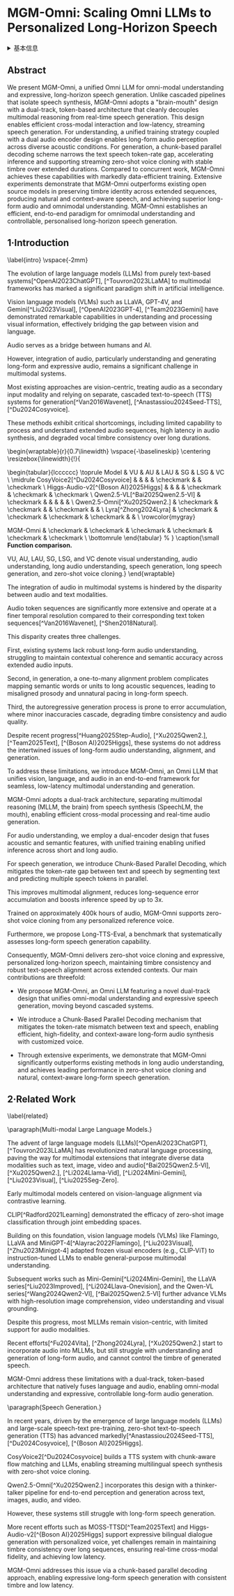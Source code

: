 # MGM-Omni: Scaling Omni LLMs to Personalized Long-Horizon Speech

<details>
<summary>基本信息</summary>

- 标题: "MGM-Omni: Scaling Omni LLMs to Personalized Long-Horizon Speech."
- 作者:
  - 01 Chengyao Wang
  - 02 Zhisheng Zhong
  - 03 Bohao Peng
  - 04 Senqiao Yang
  - 05 Yuqi Liu
  - 06 Haokun Gui
  - 07 Bin Xia
  - 08 Jingyao Li
  - 09 Bei Yu
  - 10 Jiaya Jia
- 链接:
  - [ArXiv](https://arxiv.org/abs/2509.25131v1)
  - [Publication]()
  - [Github]()
  - [Demo]()
- 文件:
  - [ArXiv:2509.25131v1](PDF/2025.09.29_2509.25131v1_MGM-Omni__Scaling_Omni_LLMs_to_Personalized_Long-Horizon_Speech.pdf)
  - [Publication] #TODO

</details>

## Abstract

We present MGM-Omni, a unified Omni LLM for omni-modal understanding and expressive, long-horizon speech generation.
Unlike cascaded pipelines that isolate speech synthesis, MGM-Omni adopts a "brain-mouth" design with a dual-track, token-based architecture that cleanly decouples multimodal reasoning from real-time speech generation.
This design enables efficient cross-modal interaction and low-latency, streaming speech generation.
For understanding, a unified training strategy coupled with a dual audio encoder design enables long-form audio perception across diverse acoustic conditions.
For generation, a chunk-based parallel decoding scheme narrows the text speech token-rate gap, accelerating inference and supporting streaming zero-shot voice cloning with stable timbre over extended durations.
Compared to concurrent work, MGM-Omni achieves these capabilities with markedly data-efficient training.
Extensive experiments demonstrate that MGM-Omni outperforms existing open source models in preserving timbre identity across extended sequences, producing natural and context-aware speech, and achieving superior long-form audio and omnimodal understanding.
MGM-Omni establishes an efficient, end-to-end paradigm for omnimodal understanding and controllable, personalised long-horizon speech generation.

## 1·Introduction

\label{intro}
\vspace{-2mm}

The evolution of large language models (LLMs) from purely text-based systems[^OpenAI2023ChatGPT], [^Touvron2023LLaMA] to multimodal frameworks has marked a significant paradigm shift in artificial intelligence.

Vision language models (VLMs) such as LLaVA, GPT-4V, and Gemini[^Liu2023Visual], [^OpenAI2023GPT-4], [^Team2023Gemini] have demonstrated remarkable capabilities in understanding and processing visual information, effectively bridging the gap between vision and language.

Audio serves as a bridge between humans and AI.

However, integration of audio, particularly understanding and generating long-form and expressive audio, remains a significant challenge in multimodal systems.

Most existing approaches are vision-centric, treating audio as a secondary input modality and relying on separate, cascaded text-to-speech (TTS) systems for generation[^Van2016Wavenet], [^Anastassiou2024Seed-TTS], [^Du2024Cosyvoice].

These methods exhibit critical shortcomings, including limited capability to process and understand extended audio sequences, high latency in audio synthesis, and degraded vocal timbre consistency over long durations.

\begin{wraptable}{r}{0.7\linewidth}
\vspace{-\baselineskip}
\centering
\resizebox{\linewidth}{!}{

\begin{tabular}{lcccccc}
\toprule
Model & VU & AU & LAU & SG & LSG & VC \\ \midrule
CosyVoice2[^Du2024Cosyvoice]      &    &    &     & \checkmark &     & \checkmark \\
Higgs-Audio-v2[^{Boson AI}2025Higgs] &    &    &     & \checkmark & \checkmark & \checkmark \\
Qwen2.5-VL[^Bai2025Qwen2.5-Vl]        & \checkmark &    &     &    &     &    \\
Qwen2.5-Omni[^Xu2025Qwen2.]    & \checkmark & \checkmark &     & \checkmark &     &    \\
Lyra[^Zhong2024Lyra]                  & \checkmark & \checkmark & \checkmark & \checkmark &     &    \\
\rowcolor{mygray}

MGM-Omni                           & \checkmark & \checkmark & \checkmark & \checkmark & \checkmark & \checkmark \\ \bottomrule
\end{tabular}
%
}
\caption{\small **Function comparison.**

VU, AU, LAU, SG, LSG, and VC denote visual understanding, audio understanding, long audio understanding, speech generation, long speech generation, and zero-shot voice cloning.}
\end{wraptable}

The integration of audio in multimodal systems is hindered by the disparity between audio and text modalities.

Audio token sequences are significantly more extensive and operate at a finer temporal resolution compared to their corresponding text token sequences[^Van2016Wavenet], [^Shen2018Natural].

This disparity creates three challenges.

First, existing systems lack robust long-form audio understanding, struggling to maintain contextual coherence and semantic accuracy across extended audio inputs.

Second, in generation, a one-to-many alignment problem complicates mapping semantic words or units to long acoustic sequences, leading to misaligned prosody and unnatural pacing in long-form speech.

Third, the autoregressive generation process is prone to error accumulation, where minor inaccuracies cascade, degrading timbre consistency and audio quality.

Despite recent progress[^Huang2025Step-Audio], [^Xu2025Qwen2.], [^Team2025Text], [^{Boson AI}2025Higgs], these systems do not address the intertwined issues of long-form audio understanding, alignment, and generation.

To address these limitations, we introduce MGM-Omni, an Omni LLM that unifies vision, language, and audio in an end-to-end framework for seamless, low-latency multimodal understanding and generation.

MGM-Omni adopts a dual-track architecture, separating multimodal reasoning (MLLM, the brain) from speech synthesis (SpeechLM, the mouth), enabling efficient cross-modal processing and real-time audio generation.

For audio understanding, we employ a dual-encoder design that fuses acoustic and semantic features, with unified training enabling unified inference across short and long audio.

For speech generation, we introduce Chunk-Based Parallel Decoding, which mitigates the token-rate gap between text and speech by segmenting text and predicting multiple speech tokens in parallel.

This improves multimodal alignment, reduces long-sequence error accumulation and boosts inference speed by up to 3x.

Trained on approximately 400k hours of audio, MGM-Omni supports zero-shot voice cloning from any personalized reference voice.

Furthermore, we propose Long-TTS-Eval, a benchmark that systematically assesses long-form speech generation capability.

Consequently, MGM-Omni delivers zero-shot voice cloning and expressive, personalized long-horizon speech, maintaining timbre consistency and robust text-speech alignment across extended contexts. 
Our main contributions are threefold:

-  We propose MGM-Omni, an Omni LLM featuring a novel dual-track design that unifies omni-modal understanding and expressive speech generation, moving beyond cascaded systems.

-  We introduce a Chunk-Based Parallel Decoding mechanism that mitigates the token-rate mismatch between text and speech, enabling efficient, high-fidelity, and context-aware long-form audio synthesis with customized voice.

-  Through extensive experiments, we demonstrate that MGM-Omni significantly outperforms existing methods in long audio understanding, and achieves leading performance in zero-shot voice cloning and natural, context-aware long-form speech generation.

## 2·Related Work

\label{related}

\paragraph{Multi-modal Large Language Models.}

The advent of large language models (LLMs)[^OpenAI2023ChatGPT], [^Touvron2023LLaMA] has revolutionized natural language processing, paving the way for multimodal extensions that integrate diverse data modalities such as text, image, video and audio[^Bai2025Qwen2.5-Vl], [^Xu2025Qwen2.], [^Li2024Llama-Vid], [^Li2024Mini-Gemini], [^Liu2023Visual], [^Liu2025Seg-Zero].

Early multimodal models centered on vision-language alignment via contrastive learning.

CLIP[^Radford2021Learning] demonstrated the efficacy of zero-shot image classification through joint embedding spaces.

Building on this foundation, vision language models (VLMs) like Flamingo, LLaVA and MiniGPT-4[^Alayrac2022Flamingo], [^Liu2023Visual], [^Zhu2023Minigpt-4] adapted frozen visual encoders (e.g., CLIP-ViT) to instruction-tuned LLMs to enable general-purpose multimodal understanding.

Subsequent works such as Mini-Gemini[^Li2024Mini-Gemini], the LLaVA series[^Liu2023Improved], [^Li2024Llava-Onevision], and the Qwen-VL series[^Wang2024Qwen2-Vl], [^Bai2025Qwen2.5-Vl] further advance VLMs with high-resolution image comprehension, video understanding and visual grounding.

Despite this progress, most MLLMs remain vision-centric, with limited support for audio modalities.

Recent efforts[^Fu2024Vita], [^Zhong2024Lyra], [^Xu2025Qwen2.] start to incorporate audio into MLLMs, but still struggle with understanding and generation of long-form audio, and cannot control the timbre of generated speech.

MGM-Omni address these limitations with a dual-track, token-based architecture that natively fuses language and audio, enabling omni-modal understanding and expressive, controllable long-form audio generation.

\paragraph{Speech Generation.}

In recent years, driven by the emergence of large language models (LLMs) and large-scale speech-text pre-training, zero-shot text-to-speech generation (TTS) has advanced markedly[^Anastassiou2024Seed-TTS], [^Du2024Cosyvoice], [^{Boson AI}2025Higgs].

CosyVoice2[^Du2024Cosyvoice] builds a TTS system with chunk-aware flow matching and LLMs, enabling streaming multilingual speech synthesis with zero-shot voice cloning.

Qwen2.5-Omni[^Xu2025Qwen2.] incorporates this design with a thinker-talker pipeline for end-to-end perception and generation across text, images, audio, and video.

However, these systems still struggle with long-form speech generation.

More recent efforts such as MOSS-TTSD[^Team2025Text] and Higgs-Audio-v2[^{Boson AI}2025Higgs] support expressive bilingual dialogue generation with personalized voice, yet challenges remain in maintaining timbre consistency over long sequences, ensuring real-time cross-modal fidelity, and achieving low latency.

MGM-Omni addresses this issue via a chunk-based parallel decoding approach, enabling expressive long-form speech generation with consistent timbre and low latency.
